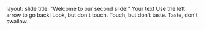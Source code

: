 layout: slide
title: "Welcome to our second slide!"
Your text
Use the left arrow to go back!
Look, but don't touch. Touch, but don't taste. Taste, don't swallow.
